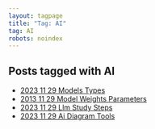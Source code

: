 ```yaml
---
layout: tagpage
title: "Tag: AI"
tag: AI
robots: noindex
---
```


## Posts tagged with AI
- [2023 11 29 Models Types](/2023-11-29-models-types)
- [2013 11 29 Model Weights Parameters](/2013-11-29-model-weights-parameters)
- [2023 11 29 Llm Study Steps](/2023-11-29-llm-study-steps)
- [2023 11 29 Ai Diagram Tools](/2023-11-29-ai-diagram-tools)

